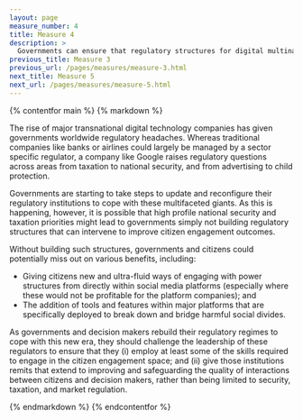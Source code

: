 ```yaml
---
layout: page
measure_number: 4
title: Measure 4
description: >
  Governments can ensure that regulatory structures for digital multinationals are tasked with working on citizen engagement issues.
previous_title: Measure 3
previous_url: /pages/measures/measure-3.html
next_title: Measure 5
next_url: /pages/measures/measure-5.html
---
```


{% contentfor main %}
{% markdown %}

The rise of major transnational digital technology companies has given governments worldwide regulatory headaches. Whereas traditional companies like banks or airlines could largely be managed by a sector specific regulator, a company like Google raises regulatory questions across areas from taxation to national security, and from advertising to child protection.

Governments are starting to take steps to update and reconfigure their regulatory institutions to cope with these multifaceted giants. As this is happening, however, it is possible that high profile national security and taxation priorities might lead to governments simply not building regulatory structures that can intervene to improve citizen engagement outcomes.

Without building such structures, governments and citizens could potentially miss out on various benefits, including:

-	Giving citizens new and ultra-fluid ways of engaging with power structures from directly within social media platforms (especially where these would not be profitable for the platform companies); and
-	The addition of tools and features within major platforms that are specifically deployed to break down and bridge harmful social divides.

As governments and decision makers rebuild their regulatory regimes to cope with this new era, they should challenge the leadership of these regulators to ensure that they (i) employ at least some of the skills required to engage in the citizen engagement space; and (ii) give those institutions remits that extend to improving and safeguarding the quality of interactions between citizens and decision makers, rather than being limited to security, taxation, and market regulation.

{% endmarkdown %}
{% endcontentfor %}
